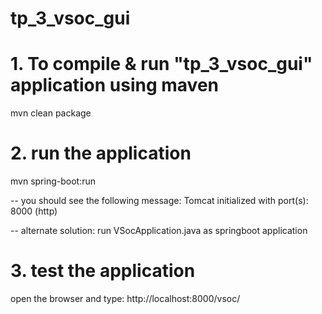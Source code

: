 # tp_3_vsoc_gui
# 1. To compile & run "tp_3_vsoc_gui" application using maven
mvn clean package

# 2. run the application 
mvn spring-boot:run

-- you should see the following message: Tomcat initialized with port(s): 8000 (http) 

-- alternate solution:
run VSocApplication.java as springboot application

# 3. test the application
open the browser and type: http://localhost:8000/vsoc/
